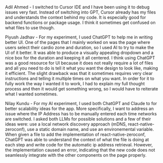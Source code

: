 Adil Ahmed - I switched to Cursor IDE and I have been using it to debug issues very fast. 
Instead of switching into GPT, Cursor already has my files and understands the context behind my code.
It is especially good for backend functions or package usage. I think it sometimes get confused on what files to use though.


Piyush Jadhav - For my experiment, I used ChatGPT to help me in writing better UI. One of the pages that I mainly worked on was the page where users select their cardio zone and duration, so I used AI to try to make the UI of it better. It was able to produce a visually appealing dropdown and a nice box for the duration and keeping it all centered. I think using ChatGPT was a good resource for UI because it does not really require a lot of files and all you need to do is tell it what you want the design to look like, making it efficient. The slight drawback was that it sometimes requires very clear instructions and telling it multiple times on what you want. In order for it to fully work the way I wanted it to work, I had to explain my full thought process and then it would get something wrong, so I would have to reiterate what I wanted sometimes. 

Nilay Kundu - For my AI experiment, I used both ChatGPT and Claude to for better scalability ideas for the app. More specifically, I want to address an issue where the IP Address has to be manually entered each time networks are switched. I asked both LLMs for possible solutions and a few of their ideas were: use a local network discovery approach (mDNS, react-native-zeroconf), use a static domain name, and use an environemental variable. When given a file to add the implementation of react-native-zeroconf, ChatGPT was able to understand the context of what the file is doing at each step and write code for the automatic ip address retrieval. However, the implementation caused an error, indicating that the new code does not seamlessly integrate with the other components on the page properly.
